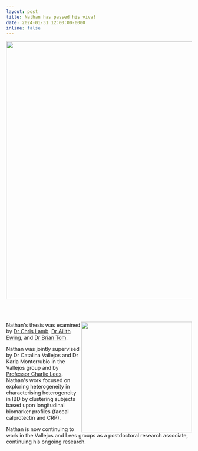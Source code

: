 ```yaml
---
layout: post
title: Nathan has passed his viva!
date: 2024-01-31 12:00:00-0000
inline: false
---
```


<img src = "/assets/img/news/nathan-viva-1.webp" width = "700px">

<br><br>

<img style = "float: right;" src = "/assets/img/news/nathan-viva-2.webp" width = "300px">


Nathan's thesis was examined by 
[Dr Chris Lamb](https://www.ncl.ac.uk/medical-sciences/people/profile/christopherlamb.html),
[Dr Ailith Ewing](https://www.ed.ac.uk/profile/dr-ailith-ewing), and 
[Dr Brian Tom](https://www.mrc-bsu.cam.ac.uk/people/in-alphabetical-order/t-to-z/brian-tom/). 

Nathan was jointly supervised by Dr Catalina Vallejos and Dr Karla Monterrubio
in the Vallejos group and by [Professor Charlie Lees](https://charlielees.com/).
Nathan's work focused on exploring heterogeneity in characterising heterogeneity in IBD by clustering
subjects based upon longitudinal biomarker profiles (faecal calprotectin and
CRP).

Nathan is now continuing to work in the Vallejos and Lees groups as a
postdoctoral research associate, continuing his ongoing research.

<br><br><br><br><br><br>

